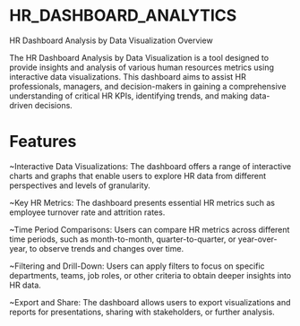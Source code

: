 # HR_DASHBOARD_ANALYTICS


HR Dashboard Analysis by Data Visualization
Overview

The HR Dashboard Analysis by Data Visualization is a tool designed to provide insights and analysis of various human resources metrics using interactive data visualizations. This dashboard aims to assist HR professionals, managers, and decision-makers in gaining a comprehensive understanding of critical HR KPIs, identifying trends, and making data-driven decisions.

# Features

~Interactive Data Visualizations: The dashboard offers a range of interactive charts and graphs that enable users to explore HR data from different perspectives and levels of granularity.

~Key HR Metrics: The dashboard presents essential HR metrics such as employee turnover rate and attrition rates. 

~Time Period Comparisons: Users can compare HR metrics across different time periods, such as month-to-month, quarter-to-quarter, or year-over-year, to observe trends and changes over time.

~Filtering and Drill-Down: Users can apply filters to focus on specific departments, teams, job roles, or other criteria to obtain deeper insights into HR data.

~Export and Share: The dashboard allows users to export visualizations and reports for presentations, sharing with stakeholders, or further analysis.
